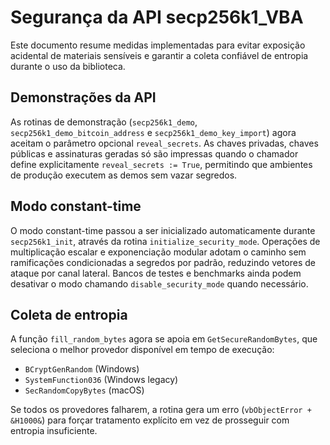 # Segurança da API secp256k1_VBA

Este documento resume medidas implementadas para evitar exposição acidental de materiais sensíveis e garantir a coleta confiável de entropia durante o uso da biblioteca.

## Demonstrações da API

As rotinas de demonstração (`secp256k1_demo`, `secp256k1_demo_bitcoin_address` e `secp256k1_demo_key_import`) agora aceitam o parâmetro opcional `reveal_secrets`. As chaves privadas, chaves públicas e assinaturas geradas só são impressas quando o chamador define explicitamente `reveal_secrets := True`, permitindo que ambientes de produção executem as demos sem vazar segredos.

## Modo constant-time

O modo constant-time passou a ser inicializado automaticamente durante `secp256k1_init`, através da rotina `initialize_security_mode`. Operações de multiplicação escalar e exponenciação modular adotam o caminho sem ramificações condicionadas a segredos por padrão, reduzindo vetores de ataque por canal lateral. Bancos de testes e benchmarks ainda podem desativar o modo chamando `disable_security_mode` quando necessário.

## Coleta de entropia

A função `fill_random_bytes` agora se apoia em `GetSecureRandomBytes`, que seleciona o melhor provedor disponível em tempo de execução:

- `BCryptGenRandom` (Windows)
- `SystemFunction036` (Windows legacy)
- `SecRandomCopyBytes` (macOS)

Se todos os provedores falharem, a rotina gera um erro (`vbObjectError + &H1000&`) para forçar tratamento explícito em vez de prosseguir com entropia insuficiente.
